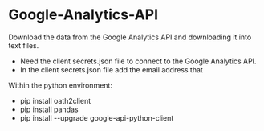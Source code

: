 # Google-Analytics-API

Download the data from the Google Analytics API and downloading it into text files. 

- Need the client secrets.json file to connect to the Google Analytics API. 
- In the client secrets.json file add the email address that 

Within the python environment:
  - pip install oath2client
  - pip install pandas
  - pip install --upgrade google-api-python-client

